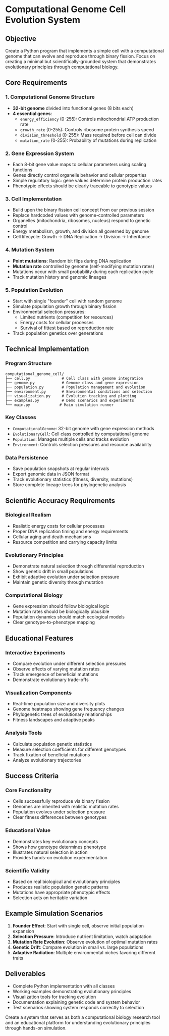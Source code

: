 # Computational Genome Cell Evolution System

## Objective
Create a Python program that implements a simple cell with a computational genome that can evolve and reproduce through binary fission. Focus on creating a minimal but scientifically-grounded system that demonstrates evolutionary principles through computational biology.

## Core Requirements

### 1. Computational Genome Structure
- **32-bit genome** divided into functional genes (8 bits each)
- **4 essential genes**:
  - `energy_efficiency` (0-255): Controls mitochondrial ATP production rate
  - `growth_rate` (0-255): Controls ribosome protein synthesis speed
  - `division_threshold` (0-255): Mass required before cell can divide
  - `mutation_rate` (0-255): Probability of mutations during replication

### 2. Gene Expression System
- Each 8-bit gene value maps to cellular parameters using scaling functions
- Genes directly control organelle behavior and cellular properties
- Simple regulatory logic: gene values determine protein production rates
- Phenotypic effects should be clearly traceable to genotypic values

### 3. Cell Implementation
- Build upon the binary fission cell concept from our previous session
- Replace hardcoded values with genome-controlled parameters
- Organelles (mitochondria, ribosomes, nucleus) respond to genetic control
- Energy metabolism, growth, and division all governed by genome
- Cell lifecycle: Growth → DNA Replication → Division → Inheritance

### 4. Mutation System
- **Point mutations**: Random bit flips during DNA replication
- **Mutation rate** controlled by genome (self-modifying mutation rates)
- Mutations occur with small probability during each replication cycle
- Track mutation history and genomic lineages

### 5. Population Evolution
- Start with single "founder" cell with random genome
- Simulate population growth through binary fission
- Environmental selection pressures:
  - Limited nutrients (competition for resources)
  - Energy costs for cellular processes
  - Survival of fittest based on reproduction rate
- Track population genetics over generations

## Technical Implementation

### Program Structure
```
computational_genome_cell/
├── cell.py              # Cell class with genome integration
├── genome.py            # Genome class and gene expression
├── population.py        # Population management and evolution
├── environment.py       # Environmental conditions and selection
├── visualization.py     # Evolution tracking and plotting
├── examples.py          # Demo scenarios and experiments
└── main.py             # Main simulation runner
```

### Key Classes
- `ComputationalGenome`: 32-bit genome with gene expression methods
- `EvolutionaryCell`: Cell class controlled by computational genome
- `Population`: Manages multiple cells and tracks evolution
- `Environment`: Controls selection pressures and resource availability

### Data Persistence
- Save population snapshots at regular intervals
- Export genomic data in JSON format
- Track evolutionary statistics (fitness, diversity, mutations)
- Store complete lineage trees for phylogenetic analysis

## Scientific Accuracy Requirements

### Biological Realism
- Realistic energy costs for cellular processes
- Proper DNA replication timing and energy requirements
- Cellular aging and death mechanisms
- Resource competition and carrying capacity limits

### Evolutionary Principles
- Demonstrate natural selection through differential reproduction
- Show genetic drift in small populations
- Exhibit adaptive evolution under selection pressure
- Maintain genetic diversity through mutation

### Computational Biology
- Gene expression should follow biological logic
- Mutation rates should be biologically plausible
- Population dynamics should match ecological models
- Clear genotype-to-phenotype mapping

## Educational Features

### Interactive Experiments
- Compare evolution under different selection pressures
- Observe effects of varying mutation rates
- Track emergence of beneficial mutations
- Demonstrate evolutionary trade-offs

### Visualization Components
- Real-time population size and diversity plots
- Genome heatmaps showing gene frequency changes
- Phylogenetic trees of evolutionary relationships  
- Fitness landscapes and adaptive peaks

### Analysis Tools
- Calculate population genetic statistics
- Measure selection coefficients for different genotypes
- Track fixation of beneficial mutations
- Analyze evolutionary trajectories

## Success Criteria

### Core Functionality
- Cells successfully reproduce via binary fission
- Genomes are inherited with realistic mutation rates
- Population evolves under selection pressure
- Clear fitness differences between genotypes

### Educational Value
- Demonstrates key evolutionary concepts
- Shows how genotype determines phenotype
- Illustrates natural selection in action
- Provides hands-on evolution experimentation

### Scientific Validity
- Based on real biological and evolutionary principles
- Produces realistic population genetic patterns
- Mutations have appropriate phenotypic effects
- Selection acts on heritable variation

## Example Simulation Scenarios

1. **Founder Effect**: Start with single cell, observe initial population expansion
2. **Selection Pressure**: Introduce nutrient limitation, watch adaptation
3. **Mutation Rate Evolution**: Observe evolution of optimal mutation rates
4. **Genetic Drift**: Compare evolution in small vs. large populations
5. **Adaptive Radiation**: Multiple environmental niches favoring different traits

## Deliverables
- Complete Python implementation with all classes
- Working examples demonstrating evolutionary principles
- Visualization tools for tracking evolution
- Documentation explaining genetic code and system behavior
- Test scenarios showing system responds correctly to selection

Create a system that serves as both a computational biology research tool and an educational platform for understanding evolutionary principles through hands-on simulation.
